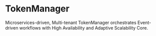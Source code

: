 # TokenManager
Microservices-driven, Multi-tenant TokenManager orchestrates Event-driven workflows with High Availability and Adaptive Scalability Core.
